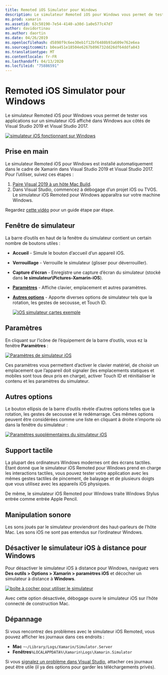 ```yaml
---
title: Remoted iOS Simulator pour Windows
description: Le simulateur Remoted iOS pour Windows vous permet de tester vos applications sur un simulateur iOS affiché dans Windows aux côtés de Visual Studio 2019.
ms.prod: xamarin
ms.assetid: 63c50190-7e54-4140-a30d-1a0e577c47d7
author: davidortinau
ms.author: daortin
ms.date: 04/26/2019
ms.openlocfilehash: d5898f9c6ee30eb1f12bf6480b93a609e762e6ea
ms.sourcegitcommit: b0ea451e18504e6267b896732dd26df64ddfa843
ms.translationtype: MT
ms.contentlocale: fr-FR
ms.lasthandoff: 04/13/2020
ms.locfileid: "75886591"
---
```

# <a name="remoted-ios-simulator-for-windows"></a>Remoted iOS Simulator pour Windows

Le simulateur Remoted iOS pour Windows vous permet de tester vos applications sur un simulateur iOS affiché dans Windows aux côtés de Visual Studio 2019 et Visual Studio 2017.

[![simulateur iOS fonctionnant sur Windows](images/hero-sml.png "simulateur iOS fonctionnant sur Windows")](images/hero.png#lightbox)

## <a name="getting-started"></a>Prise en main

Le simulateur Remoted iOS pour Windows est installé automatiquement dans le cadre de Xamarin dans Visual Studio 2019 et Visual Studio 2017. Pour l’utiliser, suivez ces étapes :

1. [Paire Visual 2019 à un hôte Mac Build](~/ios/get-started/installation/windows/connecting-to-mac/index.md).
2. Dans Visual Studio, commencez à débogage d’un projet iOS ou TVOS. Le simulateur iOS Remoted pour Windows apparaîtra sur votre machine Windows.

Regardez [cette vidéo](deploy.md) pour un guide étape par étape.

## <a name="simulator-window"></a>Fenêtre de simulateur

La barre d’outils en haut de la fenêtre du simulateur contient un certain nombre de boutons utiles :

- **Accueil** - Simule le bouton d’accueil d’un appareil iOS.
- **Verrouillage** - Verrouille le simulateur (glisser pour déverrouiller).
- **Capture d’écran** - Enregistre une capture d’écran du simulateur (stocké dans **le simulateur\\Pictures-Xamarin-iOS**).
- [**Paramètres**](#settings) - Affiche clavier, emplacement et autres paramètres.
- [**Autres options**](#other-options) - Apporte diverses options de simulateur tels que la rotation, les gestes de secousse, et Touch ID.

    [![iOS simulateur cartes exemple](images/maps-app-sml.png "iOS simulateur cartes exemple")](images/maps-app.png#lightbox)

## <a name="settings"></a>Paramètres

En cliquant sur l’icône de l’équipement de la barre d’outils, vous ez la fenêtre **Paramètres** :

[![Paramètres de simulateur iOS](images/settings-sml.png "Paramètres de simulateur iOS")](images/settings.png#lightbox)

Ces paramètres vous permettent d’activer le clavier matériel, de choisir un emplacement que l’appareil doit signaler (les emplacements statiques et mobiles sont tous deux pris en charge), activer Touch ID et réinitialiser le contenu et les paramètres du simulateur.

## <a name="other-options"></a>Autres options

Le bouton ellipsis de la barre d’outils révèle d’autres options telles que la rotation, les gestes de secousse et le redémarrage. Ces mêmes options peuvent être considérées comme une liste en cliquant à droite n’importe où dans la fenêtre du simulateur :

[![Paramètres supplémentaires du simulateur iOS](images/more-sml.png "Paramètres supplémentaires du simulateur iOS")](images/more.png#lightbox)

## <a name="touchscreen-support"></a>Support tactile

La plupart des ordinateurs Windows modernes ont des écrans tactiles. Étant donné que le simulateur iOS Remoted pour Windows prend en charge les interactions tactiles, vous pouvez tester votre application avec les mêmes gestes tactiles de pincement, de balayage et de plusieurs doigts que vous utilisez avec les appareils iOS physiques.

De même, le simulateur iOS Remoted pour Windows traite Windows Stylus entrée comme entrée Apple Pencil.

## <a name="sound-handling"></a>Manipulation sonore

Les sons joués par le simulateur proviendront des haut-parleurs de l’hôte Mac.
Les sons iOS ne sont pas entendus sur l’ordinateur Windows.

## <a name="disabling-the-remoted-ios-simulator-for-windows"></a>Désactiver le simulateur iOS à distance pour Windows

Pour désactiver le simulateur iOS à distance pour Windows, naviguez vers **Des outils > Options > Xamarin > paramètres iOS** et décocher un simulateur à distance à **Windows**.

[![boîte à cocher pour utiliser le simulateur](images/options-sml.png "boîte à cocher pour utiliser le simulateur")](images/options.png#lightbox)

Avec cette option désactivée, débogage ouvre le simulateur iOS sur l’hôte connecté de construction Mac.

## <a name="troubleshooting"></a>Dépannage

Si vous rencontrez des problèmes avec le simulateur iOS Remoted, vous pouvez afficher les journaux dans ces endroits :

- **Mac** -`~/Library/Logs/Xamarin/Simulator.Server`
- **Fenêtres**`%LOCALAPPDATA%\Xamarin\Logs\Xamarin.Simulator`

Si vous [signalez un problème dans Visual Studio](https://docs.microsoft.com/visualstudio/ide/how-to-report-a-problem-with-visual-studio), attacher ces journaux peut être utile (il ya des options pour garder les téléchargements privés).
